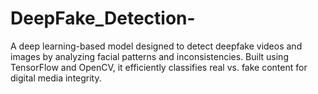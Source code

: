 # DeepFake_Detection-
A deep learning-based model designed to detect deepfake videos and images by analyzing facial patterns and inconsistencies. Built using TensorFlow and OpenCV, it efficiently classifies real vs. fake content for digital media integrity.
